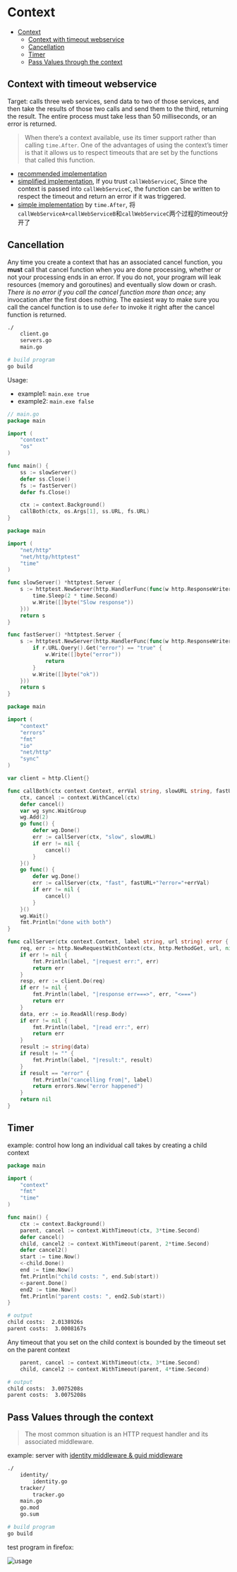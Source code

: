 # Context

- [Context](#context)
  - [Context with timeout webservice](#context-with-timeout-webservice)
  - [Cancellation](#cancellation)
  - [Timer](#timer)
  - [Pass Values through the context](#pass-values-through-the-context)

## Context with timeout webservice

Target: calls three web services, send data to two of those services, and then take the results of those two calls and send them to the third, returning the result. The entire process must take less than 50 milliseconds, or an error is returned.

> When there’s a context available, use its timer support rather than calling `time.After`. One of the advantages of using the context’s timer is that it allows us to respect timeouts that are set by the functions that called this function.

- [recommended implementation](ch08/example01.go)
- [simplified implementation](ch08/example02.go), If you trust `callWebServiceC`, Since the context is passed into `callWebServiceC`, the function can be written to respect the timeout and return an error if it was triggered. 
- [simple implementation](ch08/example03.go) by `time.After`, 将`callWebServiceA+callWebServiceB`和`callWebServiceC`两个过程的timeout分开了

## Cancellation

Any time you create a context that has an associated cancel function, you **must** call that cancel function when you are done processing, whether or not your processing ends in an error. If you do not, your program will leak resources (memory and goroutines) and eventually slow down or crash. *There is no error if you call the cancel function more than once*; any invocation after the first does nothing. The easiest way to make sure you call the cancel function is to use `defer` to invoke it right after the cancel function is returned.

```bash
./
    client.go
    servers.go
    main.go

# build program
go build
```

Usage:
- example1: `main.exe true`
- example2: `main.exe false`

```go
// main.go
package main

import (
	"context"
	"os"
)

func main() {
	ss := slowServer()
	defer ss.Close()
	fs := fastServer()
	defer fs.Close()

	ctx := context.Background()
	callBoth(ctx, os.Args[1], ss.URL, fs.URL)
}
```

```go
package main

import (
	"net/http"
	"net/http/httptest"
	"time"
)

func slowServer() *httptest.Server {
	s := httptest.NewServer(http.HandlerFunc(func(w http.ResponseWriter, r *http.Request) {
		time.Sleep(2 * time.Second)
		w.Write([]byte("Slow response"))
	}))
	return s
}

func fastServer() *httptest.Server {
	s := httptest.NewServer(http.HandlerFunc(func(w http.ResponseWriter, r *http.Request) {
		if r.URL.Query().Get("error") == "true" {
			w.Write([]byte("error"))
			return
		}
		w.Write([]byte("ok"))
	}))
	return s
}
```

```go
package main

import (
	"context"
	"errors"
	"fmt"
	"io"
	"net/http"
	"sync"
)

var client = http.Client{}

func callBoth(ctx context.Context, errVal string, slowURL string, fastURL string) {
	ctx, cancel := context.WithCancel(ctx)
	defer cancel()
	var wg sync.WaitGroup
	wg.Add(2)
	go func() {
		defer wg.Done()
		err := callServer(ctx, "slow", slowURL)
		if err != nil {
			cancel()
		}
	}()
	go func() {
		defer wg.Done()
		err := callServer(ctx, "fast", fastURL+"?error="+errVal)
		if err != nil {
			cancel()
		}
	}()
	wg.Wait()
	fmt.Println("done with both")
}

func callServer(ctx context.Context, label string, url string) error {
	req, err := http.NewRequestWithContext(ctx, http.MethodGet, url, nil)
	if err != nil {
		fmt.Println(label, "|request err:", err)
		return err
	}
	resp, err := client.Do(req)
	if err != nil {
		fmt.Println(label, "|response err===>", err, "<===")
		return err
	}
	data, err := io.ReadAll(resp.Body)
	if err != nil {
		fmt.Println(label, "|read err:", err)
		return err
	}
	result := string(data)
	if result != "" {
		fmt.Println(label, "|result:", result)
	}
	if result == "error" {
		fmt.Println("cancelling from|", label)
		return errors.New("error happened")
	}
	return nil
}
```

## Timer

example: control how long an individual call takes by creating a child context

```go
package main

import (
	"context"
	"fmt"
	"time"
)

func main() {
	ctx := context.Background()
	parent, cancel := context.WithTimeout(ctx, 3*time.Second)
	defer cancel()
	child, cancel2 := context.WithTimeout(parent, 2*time.Second)
	defer cancel2()
	start := time.Now()
	<-child.Done()
	end := time.Now()
	fmt.Println("child costs: ", end.Sub(start))
	<-parent.Done()
	end2 := time.Now()
	fmt.Println("parent costs: ", end2.Sub(start))
}
```

```bash
# output
child costs:  2.0138926s
parent costs:  3.0008167s
```

Any timeout that you set on the child context is bounded by the timeout set on the parent context

```go
	parent, cancel := context.WithTimeout(ctx, 3*time.Second)
	child, cancel2 := context.WithTimeout(parent, 4*time.Second)
```

```bash
# output
child costs:  3.0075208s
parent costs:  3.0075208s
```

## Pass Values through the context

> The most common situation is an HTTP request handler and its associated middleware. 

example: server with [identity middleware & guid middleware](ch08/context_values/)

```bash
./
    identity/
        identity.go
    tracker/
        tracker.go
    main.go
	go.mod
	go.sum

# build program
go build
```

test program in firefox:

![usage](ch08/context_values/usage.jpg)
